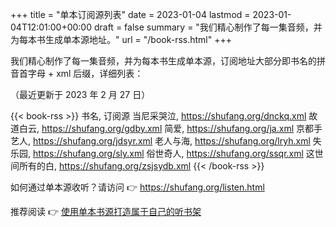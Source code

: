 +++
title = "单本订阅源列表"
date = 2023-01-04
lastmod = 2023-01-04T12:01:00+00:00
draft = false
summary = "我们精心制作了每一集音频，并为每本书生成单本源地址。"
url = "/book-rss.html"
+++

我们精心制作了每一集音频，并为每本书生成单本源，订阅地址大部分即书名的拼音首字母 + xml 后缀，详细列表：

（最近更新于 2023 年 2 月 27 日）

{{< book-rss >}}
书名, 订阅源
当尼采哭泣, https://shufang.org/dnckq.xml
故道白云, https://shufang.org/gdby.xml
简爱, https://shufang.org/ja.xml
京都手艺人, https://shufang.org/jdsyr.xml
老人与海, https://shufang.org/lryh.xml
失乐园, https://shufang.org/sly.xml
俗世奇人, https://shufang.org/ssqr.xml
这世间所有的白, https://shufang.org/zsjsydb.xml
{{< /book-rss >}}

如何通过单本源收听？请访问 👉 https://shufang.org/listen.html

推荐阅读 👉 [使用单本书源打造属于自己的听书架](https://shufang.org/your-bookshelf.html)
